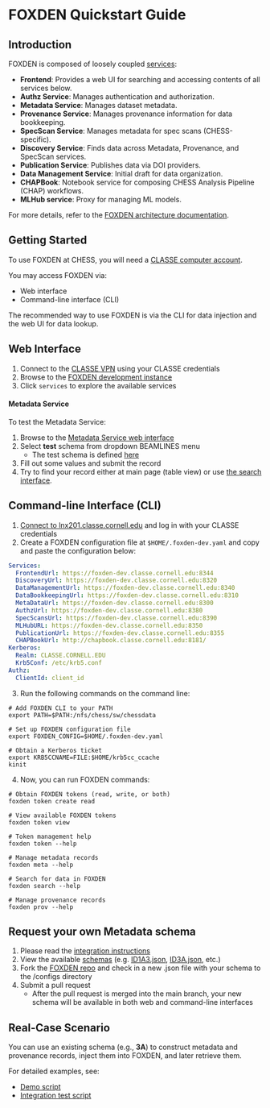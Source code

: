 # FOXDEN Quickstart Guide

## Introduction

FOXDEN is composed of loosely coupled [services](https://github.com/orgs/CHESSComputing/repositories):  
- **Frontend**: Provides a web UI for searching and accessing contents of all services below.  
- **Authz Service**: Manages authentication and authorization.  
- **Metadata Service**: Manages dataset metadata.
- **Provenance Service**: Manages provenance information for data bookkeeping.
- **SpecScan Service**: Manages metadata for spec scans (CHESS-specific).  
- **Discovery Service**: Finds data across Metadata, Provenance, and SpecScan services.  
- **Publication Service**: Publishes data via DOI providers.  
- **Data Management Service**: Initial draft for data organization.  
- **CHAPBook**: Notebook service for composing CHESS Analysis Pipeline (CHAP) workflows.  
- **MLHub service**: Proxy for managing ML models.  

For more details, refer to the [FOXDEN architecture documentation](/docs/infrastructure.md).  

## **Getting Started**
To use FOXDEN at CHESS, you will need a [CLASSE computer account](https://wiki.classe.cornell.edu/Computing/WebHome).

You may access FOXDEN via:
- Web interface
- Command-line interface (CLI)

The recommended way to use FOXDEN is via the CLI for data injection and the web UI for data lookup.

## **Web Interface** 
1. Connect to the [CLASSE VPN](https://wiki.classe.cornell.edu/Computing/ClasseVPN) using your CLASSE credentials
2. Browse to the [FOXDEN development instance](https://foxden-dev.classe.cornell.edu:8344)
3. Click `services` to explore the available services

#### **Metadata Service**
To test the Metadata Service:
1. Browse to the [Metadata Service web interface](https://foxden-dev.classe.cornell.edu:8344/meta)
2. Select **test** schema from dropdown BEAMLINES menu
    - The test schema is defined [here](https://github.com/CHESSComputing/FOXDEN/blob/main/configs/test.json)
4. Fill out some values and submit the record
5. Try to find your record either at main page (table view) or use [the search interface](https://foxden-dev.classe.cornell.edu:8344/search).

## **Command-line Interface (CLI)**
1. [Connect to lnx201.classe.cornell.edu](https://wiki.classe.cornell.edu/Computing/LinuxSupport) and log in with your CLASSE credentials
2. Create a FOXDEN configuration file at `$HOME/.foxden-dev.yaml` and copy and paste the configuration below:

```yaml
Services:
  FrontendUrl: https://foxden-dev.classe.cornell.edu:8344
  DiscoveryUrl: https://foxden-dev.classe.cornell.edu:8320
  DataManagementUrl: https://foxden-dev.classe.cornell.edu:8340
  DataBookkeepingUrl: https://foxden-dev.classe.cornell.edu:8310
  MetaDataUrl: https://foxden-dev.classe.cornell.edu:8300
  AuthzUrl: https://foxden-dev.classe.cornell.edu:8380
  SpecScansUrl: https://foxden-dev.classe.cornell.edu:8390
  MLHubURL: https://foxden-dev.classe.cornell.edu:8350
  PublicationUrl: https://foxden-dev.classe.cornell.edu:8355
  CHAPBookUrl: http://chapbook.classe.cornell.edu:8181/
Kerberos:
  Realm: CLASSE.CORNELL.EDU
  Krb5Conf: /etc/krb5.conf
Authz:
  ClientId: client_id
```

3. Run the following commands on the command line:

```
# Add FOXDEN CLI to your PATH
export PATH=$PATH:/nfs/chess/sw/chessdata

# Set up FOXDEN configuration file
export FOXDEN_CONFIG=$HOME/.foxden-dev.yaml

# Obtain a Kerberos ticket
export KRB5CCNAME=FILE:$HOME/krb5cc_ccache
kinit
```

4. Now, you can run FOXDEN commands:

```
# Obtain FOXDEN tokens (read, write, or both)
foxden token create read

# View available FOXDEN tokens
foxden token view

# Token management help
foxden token --help

# Manage metadata records
foxden meta --help

# Search for data in FOXDEN
foxden search --help

# Manage provenance records
foxden prov --help
```

## **Request your own Metadata schema**
1. Please read the [integration instructions](/docs/integration.md)
2. View the available [schemas](/configs) (e.g. [ID1A3.json](/configs/ID1A3.json), [ID3A.json](/configs/ID3A.json), etc.)
3. Fork the [FOXDEN repo](/) and check in a new .json file with your schema to the /configs directory
4. Submit a pull request
    - After the pull request is merged into the main branch, your new schema will be available in both web and command-line interfaces

## **Real-Case Scenario**  
You can use an existing schema (e.g., **3A**) to construct metadata and provenance records, inject them into FOXDEN, and later retrieve them.  

For detailed examples, see:  
- [Demo script](https://github.com/CHESSComputing/gotools/blob/main/foxden/test/demo.sh)  
- [Integration test script](https://github.com/CHESSComputing/gotools/blob/main/foxden/test/run.sh)  
